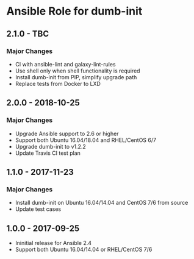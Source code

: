 # Ansible Role for dumb-init

## 2.1.0 - TBC

### Major Changes

  - CI with ansible-lint and galaxy-lint-rules
  - Use shell only when shell functionality is required
  - Install dumb-init from PIP, simplify upgrade path
  - Replace tests from Docker to LXD

## 2.0.0 - 2018-10-25

### Major Changes

  - Upgrade Ansible support to 2.6 or higher
  - Support both Ubuntu 16.04/18.04 and RHEL/CentOS 6/7
  - Upgrade dumb-init to v1.2.2
  - Update Travis CI test plan

## 1.1.0 - 2017-11-23

### Major Changes

  - Install dumb-init on Ubuntu 16.04/14.04 and CentOS 7/6 from source
  - Update test cases

## 1.0.0 - 2017-09-25

  - Ininitial release for Ansible 2.4
  - Support both Ubuntu 16.04/14.04 or RHEL/CentOS 7/6
